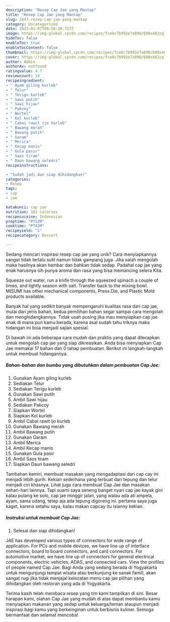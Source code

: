 ```yaml
---
description: "Resep Cap Jae yang Mantap"
title: "Resep Cap Jae yang Mantap"
slug: 2647-resep-cap-jae-yang-mantap
category: Uncategorized
date: 2023-01-07T09:56:30.757Z
image: https://img-global.cpcdn.com/recipes/fce0c7b992e7a890/680x482cq70/cap-jae-foto-resep-utama.jpg
hideToc: false
enableToc: true
enableTocContent: false
thumbnail: https://img-global.cpcdn.com/recipes/fce0c7b992e7a890/680x482cq70/cap-jae-foto-resep-utama.jpg
cover: https://img-global.cpcdn.com/recipes/fce0c7b992e7a890/680x482cq70/cap-jae-foto-resep-utama.jpg
author: Admin
authorAv: notfound
ratingvalue: 4.7
reviewcount: 14
recipeingredient:
- " Ayam giling kurleb"
- " Telur"
- " Terigu kurleb"
- " Sawi putih"
- " Sawi hijau"
- " Pakcoy"
- " Wortel"
- " Kol kurleb"
- " Cabai rawit ijo kurleb"
- " Bawang merah"
- " Bawang putih"
- " Garam"
- " Merica"
- " Kecap manis"
- " Gula pasir"
- " Saos tiram"
- " Daun bawang seledri"
recipeinstructions:

- "Sudah jadi dan siap dihidangkan!"
categories:
- Resep
tags:
- cap
- jae

katakunci: cap jae 
nutrition: 163 calories
recipecuisine: Indonesian
preptime: "PT12M"
cooktime: "PT42M"
recipeyield: "1"
recipecategory: Dessert

---
```





Sedang mencari inspirasi resep cap jae yang unik? Cara menyiapkannya sangat tidak terlalu sulit namun tidak gampang juga. Jika salah mengolah maka hasilnya akan hambar dan bahkan tidak sedap. Padahal cap jae yang enak harusnya sih punya aroma dan rasa yang bisa memancing selera Kita.





Squeeze out water, run a knife through the squeezed spinach a couple of times, and lightly season with salt. Transfer back to the mixing bowl. MISUMI has other mechanical components, Press Die, and Plastic Mold products available.

Banyak hal yang sedikit banyak mempengaruhi kualitas rasa dari cap jae, mulai dari jenis bahan, kedua pemilihan bahan segar sampai cara mengolah dan menghidangkannya. Tidak usah pusing jika mau menyiapkan cap jae enak di mana pun kamu berada, karena asal sudah tahu triknya maka hidangan ini bisa menjadi sajian spesial.






Di bawah ini ada beberapa cara mudah dan praktis yang dapat diterapkan untuk mengolah cap jae yang siap dikreasikan. Anda bisa menyiapkan Cap Jae memakai 17 bahan dan 0 tahap pembuatan. Berikut ini langkah-langkah untuk membuat hidangannya.

<!--inarticleads1-->

##### Bahan-bahan dan bumbu yang dibutuhkan dalam pembuatan Cap Jae:

1. Gunakan  Ayam giling kurleb
1. Sediakan  Telur
1. Sediakan  Terigu kurleb
1. Gunakan  Sawi putih
1. Ambil  Sawi hijau
1. Sediakan  Pakcoy
1. Siapkan  Wortel
1. Siapkan  Kol kurleb
1. Ambil  Cabai rawit ijo kurleb
1. Gunakan  Bawang merah
1. Ambil  Bawang putih
1. Gunakan  Garam
1. Ambil  Merica
1. Ambil  Kecap manis
1. Gunakan  Gula pasir
1. Ambil  Saos tiram
1. Siapkan  Daun bawang seledri


Tambahan kemiri, membuat masakan yang mengadaptasi dari cap cay ini menjadi lebih gurih. Kekian sederhana yang terbuat dari tepung dan telur menjadi ciri khasnya. Lihat juga cara membuat Cap Jae dan masakan sehari-hari lainnya. Tapi suami saya seneng banget nyari cap jae kayak gini kalau pulang ke solo, cap jae minggir jalan, yang walau ada ati ampela, ayam, sama udang, tetep aja ada tepung digoreng ini. pertama saya juga kaget, karena setahu saya, kalau makan capcay itu isianny kekian. 

<!--inarticleads2-->

##### Instruksi untuk membuat Cap Jae:


1. Selesai dan siap dihidangkan!

JAE has developed various types of connectors for wide range of application. For PCs and mobile devices, we have line up of interface connectors, board to board connectors, and card connectors. For automotive market, we have line up of connectors for general electrical components, electric vehicles, ADAS, and connected cars. View the profiles of people named Cap Jae. Bagi Anda yang sedang berada di Yogyakarta untuk mengunjungi tempat wisata atau berkunjung ke sanak famili, akan sangat rugi jika tidak menjajal kelezatan menu cap jae pilihan yang dihidangkan oleh restoran yang ada di Yogyakarta. 

Terima kasih telah membaca resep yang tim kami tampilkan di sini. Besar harapan kami, olahan Cap Jae yang mudah di atas dapat membantu kamu menyiapkan makanan yang sedap untuk keluarga/teman ataupun menjadi inspirasi bagi kamu yang berkeinginan untuk berbisnis kuliner. Semoga bermanfaat dan selamat mencoba!
